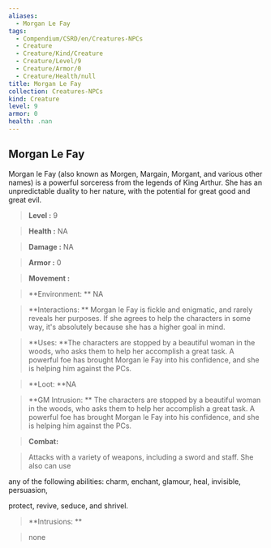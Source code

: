 ```yaml
---
aliases:
  - Morgan Le Fay
tags:
  - Compendium/CSRD/en/Creatures-NPCs
  - Creature
  - Creature/Kind/Creature
  - Creature/Level/9
  - Creature/Armor/0
  - Creature/Health/null
title: Morgan Le Fay
collection: Creatures-NPCs
kind: Creature
level: 9
armor: 0
health: .nan
---
```

## Morgan Le Fay    
Morgan le Fay (also known as Morgen, Margain, Morgant, and various other names) is a powerful sorceress from the legends of King Arthur. She has an unpredictable duality to her nature, with the potential for great good and great evil.    
  
    
> **Level :** 9    
> **Health :** NA    
> **Damage :** NA    
> **Armor :** 0    
> **Movement :**     
> **Environment: ** NA    
> **Interactions: ** Morgan le Fay is fickle and enigmatic, and rarely reveals her purposes. If she agrees to help the characters in some way, it's absolutely because she has a higher goal in mind.    
> **Uses: **The characters are stopped by a beautiful woman in the woods, who asks them to help her accomplish a great task. A powerful foe has brought Morgan le Fay into his confidence, and she is helping him against the PCs.    
> **Loot: **NA    
> **GM Intrusion: ** The characters are stopped by a beautiful woman in the woods, who asks them to help her accomplish a great task. A powerful foe has brought Morgan le Fay into his confidence, and she is helping him against the PCs.    
  
> **Combat:**   
> Attacks with a variety of weapons, including a sword and staff. She also can use  
any of the following abilities: charm, enchant, glamour, heal, invisible, persuasion,  
protect, revive, seduce, and shrivel.    
    
  
> **Intrusions: **   
> none    
